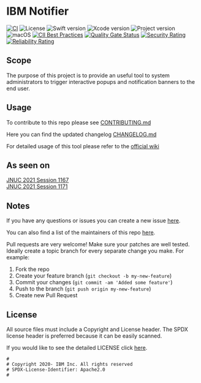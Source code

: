 # IBM Notifier

[![CI](https://github.com/IBM/mac-ibm-notifications/actions/workflows/main.yml/badge.svg?branch=main)](https://github.com/IBM/mac-ibm-notifications/actions/workflows/main.yml)
![License](https://img.shields.io/badge/license-Apache%202-1984E5)
![Swift version](https://img.shields.io/badge/swift-5-1984E5)
![Xcode version](https://img.shields.io/badge/xcode-13-1984E5)
![Project version](https://img.shields.io/badge/version-2.9.1-1984E5)
![macOS](https://img.shields.io/badge/os-macOS%2010.15+-bright%20green)
[![CII Best Practices](https://bestpractices.coreinfrastructure.org/projects/5823/badge)](https://bestpractices.coreinfrastructure.org/projects/5823)
[![Quality Gate Status](https://sonarcloud.io/api/project_badges/measure?project=IBM_mac-ibm-notifications&metric=alert_status)](https://sonarcloud.io/summary/new_code?id=IBM_mac-ibm-notifications)
[![Security Rating](https://sonarcloud.io/api/project_badges/measure?project=IBM_mac-ibm-notifications&metric=security_rating)](https://sonarcloud.io/summary/new_code?id=IBM_mac-ibm-notifications)
[![Reliability Rating](https://sonarcloud.io/api/project_badges/measure?project=IBM_mac-ibm-notifications&metric=reliability_rating)](https://sonarcloud.io/summary/new_code?id=IBM_mac-ibm-notifications)  
## Scope

The purpose of this project is to provide an useful tool to system administrators to trigger interactive popups and notification banners to the end user.

## Usage

To contribute to this repo please see [CONTRIBUTING.md](CONTRIBUTING.md)

Here you can find the updated changelog [CHANGELOG.md](CHANGELOG.md)

For detailed usage of this tool please refer to the [official wiki](https://github.com/IBM/mac-ibm-notifications/wiki/Usage)

## As seen on

[JNUC 2021 Session 1167](https://www.youtube.com/watch?v=Cn5wIuB90t8&list=PLlxHm_Px-Ie1EIRlDHG2lW5H7c2UYvops&index=14)  
[JNUC 2021 Session 1171](https://www.youtube.com/watch?v=BOPAa8QZw0o&list=PLlxHm_Px-Ie1EIRlDHG2lW5H7c2UYvops&index=17)

## Notes

If you have any questions or issues you can create a new issue [here](https://github.com/IBM/mac-ibm-notifications/issues/new/choose).

You can also find a list of the maintainers of this repo [here](MAINTAINERS.md).

Pull requests are very welcome! Make sure your patches are well tested.
Ideally create a topic branch for every separate change you make. For
example:

1. Fork the repo
2. Create your feature branch (`git checkout -b my-new-feature`)
3. Commit your changes (`git commit -am 'Added some feature'`)
4. Push to the branch (`git push origin my-new-feature`)
5. Create new Pull Request

## License

All source files must include a Copyright and License header. The SPDX license header is 
preferred because it can be easily scanned.

If you would like to see the detailed LICENSE click [here](LICENSE).

```text
#
# Copyright 2020- IBM Inc. All rights reserved
# SPDX-License-Identifier: Apache2.0
#
```
